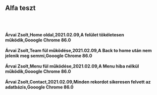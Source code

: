 <H2><b>Alfa teszt</H2><br>

<br>Árvai Zsolt,Home oldal,2021.02.09,A felület tökéletesen működik,Gooogle Chrome 86.0</br>
<br>Árvai Zsolt,Team fül működése,2021.02.09,A Back to home után nem jelenik meg semmi,Gooogle Chrome 86.0</br>
<br>Árvai Zsolt,Menu fül működése,2021.02.09,A Menu hiba nélkül működik,Gooogle Chrome 86.0</br>
<br>Árvai Zsolt,Contact,2021.02.09,Minden rekordot sikeresen felvett az adatbázis,Gooogle Chrome 86.0</br>
